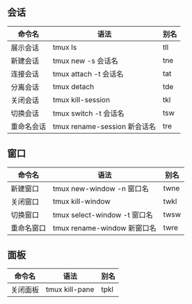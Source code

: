 
## 会话
| 命令名     | 语法                                 | 别名 |
| ---------- | ------------------------------------ | ---- |
| 展示会话   | tmux ls                              | tll  |
| 新建会话   | tmux new -s  会话名                  | tne  |
| 连接会话   | tmux attach -t 会话名                | tat   |
| 分离会话   | tmux detach                  | tde  |
| 关闭会话   | tmux kill-session          | tkl |
| 切换会话   | tmux switch -t 会话名                | tsw  |
| 重命名会话 | tmux rename-session 新会话名 | tre  |
## 窗口
| 命令名     | 语法                                 | 别名 |
| ---------- | ------------------------------------ | ---- |
| 新建窗口   | tmux new-window -n  窗口名                  | twne  |
| 关闭窗口   | tmux kill-window          | twkl |
| 切换窗口   | tmux select-window -t 窗口名                | twsw  |
| 重命名窗口 | tmux rename-window 新窗口名 | twre  |
## 面板
| 命令名     | 语法                                 | 别名 |
| ---------- | ------------------------------------ | ---- |
| 关闭面板   | tmux kill-pane         | tpkl |

